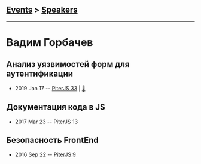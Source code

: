 ## [Events](../README.md) > [Speakers](../speakers.md)
---

# Вадим Горбачев

## Анализ уязвимостей форм для аутентификации
- 2019 Jan 17 -- [PiterJS 33](https://www.youtube.com/watch?v=Zfdy5VHfGZk)  | [:notebook:](https://fs.piterjs.org/events/33/gorbachev.pdf)  
## Документация кода в JS
- 2017 Mar 23 -- PiterJS 13    
## Безопасность FrontEnd
- 2016 Sep 22 -- [PiterJS 9](https://www.youtube.com/watch?v=kKoZIjdjd7o)    
